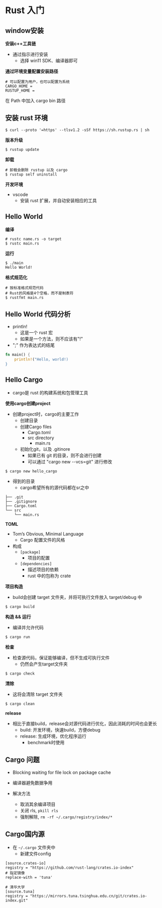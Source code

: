 # Rust 入门


## window安装

**安装c++工具链**

- 通过指示进行安装
  - 选择 win11 SDK、编译器即可


**通过环境变量配置安装路径**

```
# 可以配置为用户，也可以配置为系统
CARGO_HOME = 
RUSTUP_HOME = 
```
在 Path 中加入 cargo bin 路径

## 安装 rust 环境

```shell
$ curl --proto '=https' --tlsv1.2 -sSf https://sh.rustup.rs | sh
```
**版本升级**

```shell
$ rustup update
```
**卸载**

```shell
# 卸载会删除 rustup 以及 cargo
$ rustup self uninstall
```

**开发环境**

- vscode
  - 安装 rust 扩展，并自动安装相应的工具

## Hello World

**编译**

```shell
# rustc name.rs -o target
$ rustc main.rs
```

**运行**

```shell
$ ./main
Hello World!
```

**格式规范化**

```shell
# 按标准格式规范代码
# Rust的风格是4个空格，而不是制表符
$ rustfmt main.rs
```


## Hello World 代码分析

- println!
  - 这是一个 rust 宏
  - 如果是一个方法，则不应该有"!"
- ";" 作为表达式的结尾

```rust
fn main() {
    println!("Hello, world!)
}
```

## Hello Cargo

- cargo是 rust 的构建系统和包管理工具

**使用cargo创建project**

- 创建project时，cargo的主要工作
  - 创建目录
  - 创建Cargo files
    - Cargo.toml
    - src directory
      - main.rs
  - 初始化git，以及 .gitinore
    - 如果已有 git 的目录，则不会进行创建
    - 可以通过 "cargo new --vcs=git" 进行修改

```shell
$ cargo new hello_cargo
```

- 得到的目录
  - cargo希望所有的源代码都在sr之中

```shell
├── .git
├── .gitignore
├── Cargo.toml
└── src
    └── main.rs
```
**TOML**

- Tom’s Obvious, Minimal Language
  - Cargo 配置文件的风格
- 构成 
  - `[package]`
    - 项目的配置
  - `[dependencies]`
    - 描述项目的依赖
    - rust 中的包称为 crate

**项目构造**

- build会创建 target 文件夹，并将可执行文件放入 target/debug 中

```shell
$ cargo build 
```

**构造 && 运行**

- 编译并允许代码

```shell
$ cargo run
```

**检查**

- 检查源代码，保证能够编译，但不生成可执行文件
  - 仍然会产生target文件夹

```shell
$ cargo check
```
**清除**

- 这将会清除 target 文件夹

```shell
$ cargo clean
```

**release**

- 相比于直接build，release会对源代码进行优化，因此消耗的时间也会更长
  - build: 开发环境，快速build，方便debug
  - release: 生成环境，优化程序运行
    - benchmark时使用


## Cargo 问题

- Blocking waiting for file lock on package cache

- 编译器避免数据争用

- 解决方法
  - 取消其余编译项目
  - 关闭 rls, `pkill rls`
  - 强制解除, `rm -rf ~/.cargo/registry/index/*`

## Cargo国内源

- 在 `~/.cargo` 文件夹中
  - 新建文件config

```config
[source.crates-io]
registry = "https://github.com/rust-lang/crates.io-index"
# 指定镜像
replace-with = 'tuna'

# 清华大学
[source.tuna]
registry = "https://mirrors.tuna.tsinghua.edu.cn/git/crates.io-index.git"
```
